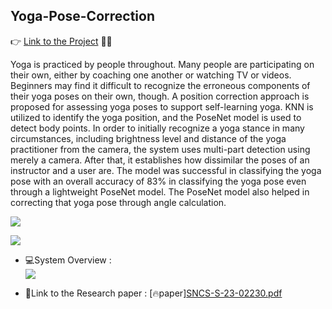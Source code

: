 ## Yoga-Pose-Correction 
👉 [Link to the Project](https://sarvyi.github.io/Yoga-Pose-Correction/) 🔗🌐 <br>
<p>
Yoga is practiced by people throughout. Many people are participating on their own, either by coaching one another or watching TV or videos. Beginners may find it difficult to recognize the erroneous components of their yoga poses on their own, though. A position correction approach is proposed for assessing yoga poses to support self-learning yoga. KNN is utilized to identify the yoga position, and the PoseNet model is used to detect body points. In order to initially recognize a yoga stance in many circumstances, including brightness level and distance of the yoga practitioner from the camera, the system uses multi-part detection using merely a camera. After that, it establishes how dissimilar the poses of an instructor and a user are. The model was successful in classifying the yoga pose with an overall accuracy of 83% in classifying the yoga pose even through a lightweight PoseNet model. The PoseNet model also helped in correcting that yoga pose through angle calculation. 
</p>

<div>
  <img src="https://lh5.googleusercontent.com/Wh5gF53QJwwFmv0OBAhi7aARmPeZRLZR51ggw46d77Gmm5nySekA6H3Crq4wzLQmjkIOcm6CEgiAnw7naZppjl5nJgDIGgf7ZEB0oaF_1CV66ZOzpxw58t255jfYqyYsXkoNVNsRtz465jLWvVMHwH4"></img>

  <img src="https://lh5.googleusercontent.com/MNoA-nJd9umMkkfgmAR3M-hVBl0oILWsldU-IG9IIoqRKctCfpkBlgA4fE0ZsHDtTYnzZJY4Fzc6HiOE5SK8r8nY0sJPpsvOwevtMIPalPdA34BMcttSM8CjsAZcLardsKeMt3ceucPCzfSavGv9y7w"></img>
</div>


* 💻System Overview : <br>
<img  src="https://lh5.googleusercontent.com/R63DlMkbA1z74bqk8flA4LxWTOz09Ieme-MYYnmx4ay8I3YSkNMpf5DjhgqjHguN3lh4d88D7u8xwCVQjUXsZM3dQW8sV0p9o_CtsVgI5nZ4x_oBhJUTza4ACfadXGyDofl7X8Gbo8eDfgIub2XIHOI"></img>

* 🔗Link to the Research paper : [🔥paper][SNCS-S-23-02230.pdf](https://github.com/Sarvyi/Yoga-Pose-Correction/files/11187574/SNCS-S-23-02230.pdf)
